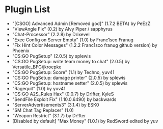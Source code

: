 # Plugin List
+ "[CSGO] Advanced Admin [Removed god]" (1.7.2 BETA) by PeEzZ
+ "ViewAngle Fix" (0.2) by Alvy Piper / sapphyrus
+ "Chat-Processor" (2.2.8) by Drixevel
+ "Exec Config on Server Empty" (1.0) by Franc1sco Franug
+ "Fix Hint Color Messages" (1.2.2 Franc1sco franug github version) by Phoenix
+ "CS:GO PugSetup" (2.0.5) by splewis
+ "CS:GO PugSetup: write team money to chat" (2.0.5) by Versatile_BFG/jkroepke
+ "CS:GO PugSetup: Score" (1.1) by Techno, yuv41
+ "CS:GO PugSetup: damage printer" (2.0.5) by splewis
+ "CS:GO PugSetup: hostname setter" (2.0.5) by splewis
+ "Ragequit" (1.0) by yuv41
+ "CS:GO A2S_Rules Hax" (0.0.7) by Dr!fter, KyleS
+ "SendFile Exploit Fix" (1.10.0.6490) by backwards
+ "ServerAdvertisements3" (3.1.4) by ESK0
+ "SM Chat Tag Replacer" (1.0)
+ "Weapon Restrict" (3.1.7) by Dr!fter
+ [Disabled by default] "Max Money" (1.0.1) by RedSword edited by yuv 